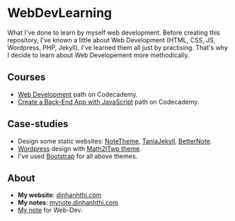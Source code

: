 # WebDevLearning

What I've done to learn by myself web development. Before creating this repository, I've known a little about Web Development (HTML, CSS, JS, Wordpress, PHP, Jekyll). I've learned them all just by practising. That's why I decide to learn about Web Developement more methodically.

## Courses

- [Web Development](https://www.codecademy.com/paths/web-development/) path on Codecademy.
- [Create a Back-End App with JavaScript](https://www.codecademy.com/learn/paths/create-a-back-end-app-with-javascript) path on Codecademy. 

## Case-studies

- Design some static websites: [NoteTheme](https://github.com/dinhanhthi/NoteTheme), [TaniaJekyll](https://github.com/dinhanhthi/TaniaJekyll), [BetterNote](http://note.dinhanhthi.com).
- [Wordpress](https://wordpress.com/) design with [Math2ITwp theme](https://github.com/dinhanhthi/math2itwp).
- I've used [Bootstrap](https://getbootstrap.com) for all above themes.

## About

- **My website**: [dinhanhthi.com](https://dinhanhthi.com "My personal website")
- **My notes**: [mynote.dinhanhthi.com](https://mynote.dinhanhthi.com "My personal notes")
- [My note](https://mynote.dinhanhthi.com/categories#web) for Web-Dev.


